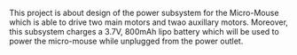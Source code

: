  This project is about design of the power subsystem for the Micro-Mouse which is able to drive two main motors and twao auxillary motors. 
 Moreover, this subsystem charges a 3.7V, 800mAh lipo battery which will be used to power the micro-mouse while unplugged from the power outlet. 
